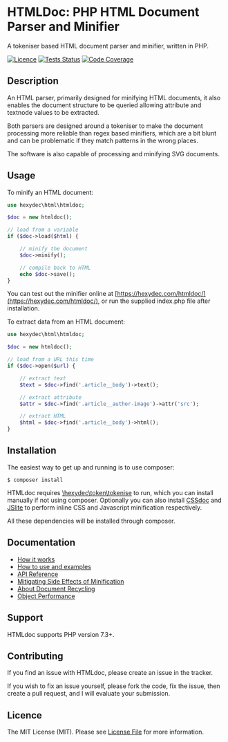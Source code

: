 # HTMLDoc: PHP HTML Document Parser and Minifier

A tokeniser based HTML document parser and minifier, written in PHP.

[![Licence](https://img.shields.io/badge/Licence-MIT-lightgrey.svg)](LICENCE)
[![Tests Status](https://github.com/hexydec/htmldoc/actions/workflows/tests.yml/badge.svg)](https://github.com/hexydec/htmldoc/actions/workflows/tests.yml)
[![Code Coverage](https://codecov.io/gh/hexydec/htmldoc/branch/master/graph/badge.svg)](https://app.codecov.io/gh/hexydec/htmldoc)

## Description

An HTML parser, primarily designed for minifying HTML documents, it also enables the document structure to be queried allowing attribute and textnode values to be extracted.

Both parsers are designed around a tokeniser to make the document processing more reliable than regex based minifiers, which are a bit blunt and can be problematic if they match patterns in the wrong places.

The software is also capable of processing and minifying SVG documents.

## Usage

To minify an HTML document:

```php
use hexydec\html\htmldoc;

$doc = new htmldoc();

// load from a variable
if ($doc->load($html) {

	// minify the document
	$doc->minify();

	// compile back to HTML
	echo $doc->save();
}
```

You can test out the minifier online at [https://hexydec.com/htmldoc/](https://hexydec.com/htmldoc/), or run the supplied index.php file after installation.

To extract data from an HTML document:

```php
use hexydec\html\htmldoc;

$doc = new htmldoc();

// load from a URL this time
if ($doc->open($url) {

	// extract text
	$text = $doc->find('.article__body')->text();

	// extract attribute
	$attr = $doc->find('.article__author-image')->attr('src');

	// extract HTML
	$html = $doc->find('.article__body')->html();
}

```

## Installation

The easiest way to get up and running is to use composer:

```
$ composer install
```

HTMLdoc requires [\hexydec\token\tokenise](https://github.com/hexydec/tokenise) to run, which you can install manually if not using composer. Optionally you can also install [CSSdoc](https://github.com/hexydec/cssdoc) and [JSlite](https://github.com/hexydec/jslite) to perform inline CSS and Javascript minification respectively.

All these dependencies will be installed through composer.

## Documentation

- [How it works](docs/how-it-works.md)
- [How to use and examples](docs/how-to-use.md)
- [API Reference](docs/api/readme.md)
- [Mitigating Side Effects of Minification](docs/mitigating-side-effects.md)
- [About Document Recycling](docs/recycling.md)
- [Object Performance](docs/performance.md)

## Support

HTMLdoc supports PHP version 7.3+.

## Contributing

If you find an issue with HTMLdoc, please create an issue in the tracker.

If you wish to fix an issue yourself, please fork the code, fix the issue, then create a pull request, and I will evaluate your submission.

## Licence

The MIT License (MIT). Please see [License File](LICENCE) for more information.
